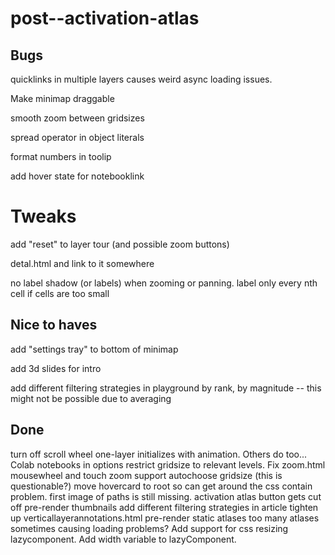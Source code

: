 # post--activation-atlas

## Bugs

quicklinks in multiple layers causes weird async loading issues.

Make minimap draggable

smooth zoom between gridsizes

spread operator in object literals

format numbers in toolip

add hover state for notebooklink

# Tweaks

add "reset" to layer tour (and possible zoom buttons)

detal.html and link to it somewhere

no label shadow (or labels) when zooming or panning.
label only every nth cell if cells are too small

## Nice to haves

add "settings tray" to bottom of minimap

add 3d slides for intro

add different filtering strategies in playground
by rank, by magnitude -- this might not be possible due to averaging

## Done
turn off scroll wheel
one-layer initializes with animation. Others do too...
Colab notebooks
in options restrict gridsize to relevant levels.
Fix zoom.html
mousewheel and touch zoom support
autochoose gridsize (this is questionable?)
move hovercard to root so can get around the css contain problem.
first image of paths is still missing.
activation atlas button gets cut off
pre-render thumbnails
add different filtering strategies in article
tighten up verticallayerannotations.html
pre-render static atlases
too many atlases sometimes causing loading problems?
Add support for css resizing lazycomponent.
Add width variable to lazyComponent.
